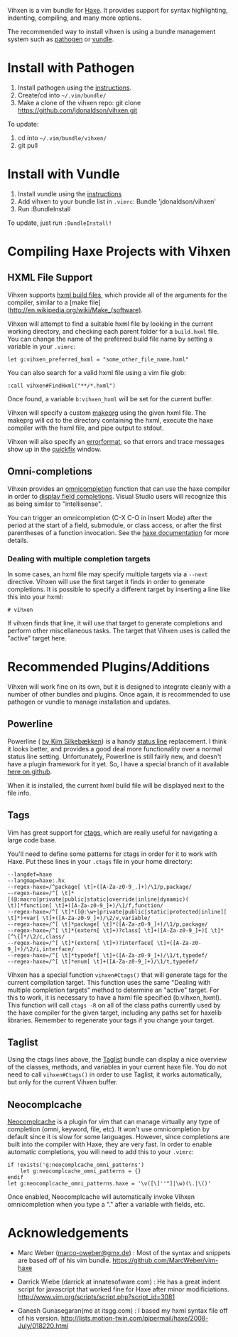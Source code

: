Vihxen is a vim bundle for [Haxe](http://www.haxe.org).  It provides support
for syntax highlighting, indenting, compiling, and many more options.

The recommended way to install vihxen is using a bundle management system such
as [pathogen][] or
[vundle][].

# Install with Pathogen

1. Install pathogen using the [instructions][pathogen].
2. Create/cd into `~/.vim/bundle/`
3. Make a clone of the vihxen repo:
    git clone https://github.com/jdonaldson/vihxen.git

To update:

1. cd into `~/.vim/bundle/vihxen/`
2. git pull

# Install with Vundle

1. Install vundle using the [instructions][vundle]
2. Add vihxen to your bundle list in `.vimrc`:
    Bundle 'jdonaldson/vihxen'
3. Run :BundleInstall

To update, just run `:BundleInstall!`

[pathogen]:https://github.com/tpope/vim-pathogen
[vundle]:https://github.com/gmarik/vundle

# Compiling Haxe Projects with Vihxen

## HXML File Support
Vihxen supports [hxml build files](http://haxe.org/doc/compiler), which provide
all of the arguments for the compiler, similar to a  [make
file](http://en.wikipedia.org/wiki/Make_(software).


Vihxen will attempt to find a suitable hxml file by looking in the current
working directory, and checking each parent folder for a `build.hxml` file.
You can change the name of the preferred build file name by setting a variable
in your `.vimrc`:

    let g:vihxen_preferred_hxml = "some_other_file_name.hxml"

You can also search for a valid hxml file using a vim file glob:

    :call vihxen#FindHxml("**/*.hxml")

Once found, a variable `b:vihxen_hxml` will be set for the current buffer.

Vihxen will specify a custom
[makeprg](http://vimdoc.sourceforge.net/htmldoc/options.html#'makeprg') using
the given hxml file. The makeprg will cd to the directory containing the hxml,
execute the haxe compiler with the hxml file, and pipe output to stdout.

Vihxen will also specify an
[errorformat](http://vimdoc.sourceforge.net/htmldoc/options.html#'errorformat'),
so that errors and trace messages show up in the
[quickfix](http://vimdoc.sourceforge.net/htmldoc/quickfix.html#quickfix)
window.

## Omni-completions

Vihxen provides an
[omnicompletion](http://vimdoc.sourceforge.net/htmldoc/version7.html#new-omni-completion)
function that can use the haxe compiler in order to [display field
completions](http://haxe.org/manual/completion).  Visual Studio users will
recognize this as being similar to "intellisense".

You can trigger an omnicompletion (C-X C-O in Insert Mode) after the period at
the start of a field, submodule, or class access, or after the first
parentheses of a function invocation. See the [haxe
documentation](http://haxe.org/manual/completion) for more details.

### Dealing with multiple completion targets

In some cases, an hxml file may specify multiple targets via a `--next`
directive.  Vihxen will use the first target it finds in order to generate
completions.  It is possible to specify a different target by
inserting a line like this into your hxml:

    # vihxen

If vihxen finds that line, it will use that target to generate completions and
perform other miscellaneous tasks.  The target that Vihxen uses is called the
"active" target here.

# Recommended Plugins/Additions

Vihxen will work fine on its own, but it is designed to integrate cleanly with
a number of other bundles and plugins. Once again, it is recommended to use
pathogen or vundle to manage installation and updates.

## Powerline

Powerline ( [by Kim Silkebækken](https://github.com/lokaltog)) is a handy
[status line](http://vimdoc.sourceforge.net/htmldoc/windows.html#status-line)
replacement.  I think it looks better, and provides a good deal more
functionality over a normal status line setting.  Unfortunately, Powerline is
still fairly new, and doesn't have a plugin framework for it yet.  So, I have a
special branch of it available [here on
github](https://github.com/jdonaldson/vim-powerline).

When it is installed, the current hxml build file will be displayed next to the
file info.

## Tags

Vim has great support for
[ctags](http://vimdoc.sourceforge.net/htmldoc/tagsrch.html), which are really
useful for navigating a large code base.

You'll need to define some patterns for ctags in order for it to work with
Haxe.  Put these lines in your `.ctags` file in your home directory:

    --langdef=haxe
    --langmap=haxe:.hx
    --regex-haxe=/^package[ \t]+([A-Za-z0-9_.]+)/\1/p,package/
    --regex-haxe=/^[ \t]*[(@:macro|private|public|static|override|inline|dynamic)( \t)]*function[ \t]+([A-Za-z0-9_]+)/\1/f,function/
    --regex-haxe=/^[ \t]*([@:\w+|private|public|static|protected|inline][ \t]*)+var[ \t]+([A-Za-z0-9_]+)/\2/v,variable/
    --regex-haxe=/^[ \t]*package[ \t]*([A-Za-z0-9_]+)/\1/p,package/
    --regex-haxe=/^[ \t]*(extern[ \t]+)?class[ \t]+([A-Za-z0-9_]+)[ \t]*[^\{]*/\2/c,class/
    --regex-haxe=/^[ \t]*(extern[ \t]+)?interface[ \t]+([A-Za-z0-9_]+)/\2/i,interface/
    --regex-haxe=/^[ \t]*typedef[ \t]+([A-Za-z0-9_]+)/\1/t,typedef/
    --regex-haxe=/^[ \t]*enum[ \t]+([A-Za-z0-9_]+)/\1/t,typedef/


Vihxen has a special function `vihxen#Ctags()` that will generate tags for the
current compilation target.  This function uses the same "Dealing with
multiple completion targets" method to determine an "active" target. For this
to work, it is necessary to have a hxml file specified (b:vihxen_hxml).  This
function will call `ctags -R` on all of the class paths currently used by the
haxe compiler for the given target, including any paths set for haxelib
libraries.  Remember to regenerate your tags if you change your target.

## Taglist

Using the ctags lines above, the
[Taglist](https://github.com/vim-scripts/taglist.vim) bundle can display a nice
overview of the classes, methods, and variables in your current haxe file.  You
do not need to call `vihxen#Ctags()` in order to use Taglist, it works
automatically, but only for the current Vihxen buffer.

## Neocomplcache

[Neocomplcache](https://github.com/Shougo/neocomplcache) is a
plugin for vim that can manage virtually any type of
completion (omni, keyword, file, etc). It won't use omnicompletion by default
since it is slow for some languages.  However, since completions are built into
the compiler with Haxe, they are very fast.  In order to enable automatic
completions, you will need to add this to your `.vimrc`:

    if !exists('g:neocomplcache_omni_patterns')
        let g:neocomplcache_omni_patterns = {}
    endif
    let g:neocomplcache_omni_patterns.haxe = '\v([\]''"]|\w)(\.|\()'

Once enabled, Neocomplcache will automatically invoke Vihxen omnicompletion
when you type a "." after a variable with fields, etc.

# Acknowledgements
 * Marc Weber (marco-oweber@gmx.de) : Most of the syntax and snippets are based 
off of his vim bundle. https://github.com/MarcWeber/vim-haxe

* Darrick Wiebe (darrick at innatesofware.com) : He has a great indent script for
javascript that worked fine for Haxe after minor modificiations. 
http://www.vim.org/scripts/script.php?script_id=3081

* Ganesh Gunasegaran(me at itsgg.com) : I based my hxml syntax file off of his
version. http://lists.motion-twin.com/pipermail/haxe/2008-July/018220.html

